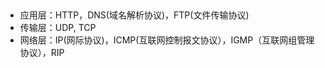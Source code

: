 ​	

- 应用层：HTTP，DNS(域名解析协议)，FTP(文件传输协议)
- 传输层：UDP, TCP
- 网络层：IP(网际协议)，ICMP(互联网控制报文协议），IGMP（互联网组管理协议），RIP